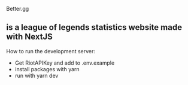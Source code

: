 Better.gg

## is a league of legends statistics website made with NextJS

How to run the development server:
- Get RiotAPIKey and add to .env.example
- install packages with yarn
- run with yarn dev
